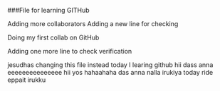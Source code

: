 \###File for learning GITHub

Adding more collaborators
Adding a new line for checking



Doing my first collab on GitHub

Adding one more line to check verification

jesudhas changing this file instead
today I learing github
hii dass anna eeeeeeeeeeeeeee
hii yos hahaahaha
das anna nalla irukiya
today ride eppait irukku 

